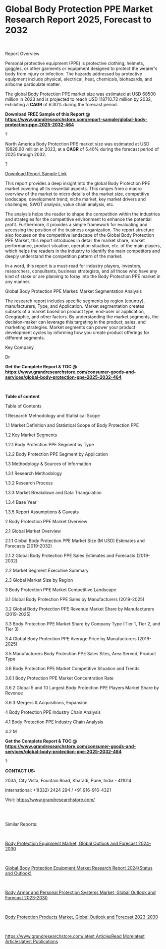 <h1>Global Body Protection PPE Market Research Report 2025, Forecast to 2032</h1><br/><p>Report Overview</p>
 
 
 
 <p>Personal protective equipment (PPE) is protective clothing, helmets, goggles, or other garments or equipment designed to protect the wearer&#39;s body from injury or infection. The hazards addressed by protective equipment include physical, electrical, heat, chemicals, biohazards, and airborne particulate matter.</p>
 
 
 
 <p>The global Body Protection PPE market size was estimated at USD 68500 million in 2023 and is projected to reach USD 118710.72 million by 2032, exhibiting a <strong>CAGR</strong> of 6.30% during the forecast period.</p>
 
 
 
 <div><b>Download FREE Sample of this Report @ <a href="https://www.grandresearchstore.com/report-sample/global-body-protection-ppe-2025-2032-464">https://www.grandresearchstore.com/report-sample/global-body-protection-ppe-2025-2032-464</a></b></div>
 
 
 
 <p>? </p>
 
 
 
 <p>North America Body Protection PPE market size was estimated at USD 19828.90 million in 2023, at a <strong>CAGR</strong> of 5.40% during the forecast period of 2025 through 2032.</p>
 
 
 
 <p>? </p>
 
 
 
 <p><a href="https://www.grandresearchstore.com/mr-admin/report-sample/global-body-protection-ppe-2025-2032-464">Download Report Sample Link</a></p>
 
 
 
 <p>This report provides a deep insight into the global Body Protection PPE market covering all its essential aspects. This ranges from a macro overview of the market to micro details of the market size, competitive landscape, development trend, niche market, key market drivers and challenges, SWOT analysis, value chain analysis, etc.</p>
 
 
 
 <p>The analysis helps the reader to shape the competition within the industries and strategies for the competitive environment to enhance the potential profit. Furthermore, it provides a simple framework for evaluating and accessing the position of the business organization. The report structure also focuses on the competitive landscape of the Global Body Protection PPE Market, this report introduces in detail the market share, market performance, product situation, operation situation, etc. of the main players, which helps the readers in the industry to identify the main competitors and deeply understand the competition pattern of the market.</p>
 
 
 
 <p>In a word, this report is a must-read for industry players, investors, researchers, consultants, business strategists, and all those who have any kind of stake or are planning to foray into the Body Protection PPE market in any manner.</p>
 
 
 
 <p>Global Body Protection PPE Market: Market Segmentation Analysis</p>
 
 
 
 <p>The research report includes specific segments by region (country), manufacturers, Type, and Application. Market segmentation creates subsets of a market based on product type, end-user or application, Geographic, and other factors. By understanding the market segments, the decision-maker can leverage this targeting in the product, sales, and marketing strategies. Market segments can power your product development cycles by informing how you create product offerings for different segments.</p>
 
 
 
 <p>Key Company</p>
 
 
 
 <p>Dr</p>
 
 
 
 <div><b>Get the Complete Report & TOC @ <a href="https://www.grandresearchstore.com/consumer-goods-and-services/global-body-protection-ppe-2025-2032-464">https://www.grandresearchstore.com/consumer-goods-and-services/global-body-protection-ppe-2025-2032-464</a></b></div>
 
 
 
 <p><br />
 
 <b>Table of content</b></p>
 
 
 
 <p>Table of Contents<br />
 
 1 Research Methodology and Statistical Scope<br />
 
 1.1 Market Definition and Statistical Scope of Body Protection PPE<br />
 
 1.2 Key Market Segments<br />
 
 1.2.1 Body Protection PPE Segment by Type<br />
 
 1.2.2 Body Protection PPE Segment by Application<br />
 
 1.3 Methodology & Sources of Information<br />
 
 1.3.1 Research Methodology<br />
 
 1.3.2 Research Process<br />
 
 1.3.3 Market Breakdown and Data Triangulation<br />
 
 1.3.4 Base Year<br />
 
 1.3.5 Report Assumptions & Caveats<br />
 
 2 Body Protection PPE Market Overview<br />
 
 2.1 Global Market Overview<br />
 
 2.1.1 Global Body Protection PPE Market Size (M USD) Estimates and Forecasts (2019-2032)<br />
 
 2.1.2 Global Body Protection PPE Sales Estimates and Forecasts (2019-2032)<br />
 
 2.2 Market Segment Executive Summary<br />
 
 2.3 Global Market Size by Region<br />
 
 3 Body Protection PPE Market Competitive Landscape<br />
 
 3.1 Global Body Protection PPE Sales by Manufacturers (2019-2025)<br />
 
 3.2 Global Body Protection PPE Revenue Market Share by Manufacturers (2019-2025)<br />
 
 3.3 Body Protection PPE Market Share by Company Type (Tier 1, Tier 2, and Tier 3)<br />
 
 3.4 Global Body Protection PPE Average Price by Manufacturers (2019-2025)<br />
 
 3.5 Manufacturers Body Protection PPE Sales Sites, Area Served, Product Type<br />
 
 3.6 Body Protection PPE Market Competitive Situation and Trends<br />
 
 3.6.1 Body Protection PPE Market Concentration Rate<br />
 
 3.6.2 Global 5 and 10 Largest Body Protection PPE Players Market Share by Revenue<br />
 
 3.6.3 Mergers & Acquisitions, Expansion<br />
 
 4 Body Protection PPE Industry Chain Analysis<br />
 
 4.1 Body Protection PPE Industry Chain Analysis<br />
 
 4.2 M</p>
 
 
 
 <div><b>Get the Complete Report & TOC @ <a href="https://www.grandresearchstore.com/consumer-goods-and-services/global-body-protection-ppe-2025-2032-464">https://www.grandresearchstore.com/consumer-goods-and-services/global-body-protection-ppe-2025-2032-464</a></b></div>
 
 
 
 <p>? </p>
 
 
 
 <p><b>CONTACT US:</b><br />
 
 203A, City Vista, Fountain Road, Kharadi, Pune, India - 411014<br />
 
 International: +1(332) 2424 294 / +91 916-916-4321<br />
 
 Visit: <a href="https://www.grandresearchstore.com/">https://www.grandresearchstore.com/</a><br />
 
 <br />
 
 <br />
 
 Similar Reports:<br />
 
 <br />
 
 <a href="https://www.grandresearchstore.com/consumer-goods-and-services/global-body-protection-equipment-forecast-2024-2030-882">Body Protection Equipment Market, Global Outlook and Forecast 2024-2030</a><br />
 
 <br />
 
 <a href="https://www.grandresearchstore.com/consumer-goods-and-services/global-body-protection-equipment-2024-663">Global Body Protection Equipment Market Research Report 2024(Status and Outlook)</a><br />
 
 <br />
 
 <a href="https://www.grandresearchstore.com/consumer-goods-and-services/global-body-armor-personal-protection-systems-forecast-2023-2030-324">Body Armor and Personal Protection Systems Market, Global Outlook and Forecast 2023-2030</a><br />
 
 <br />
 
 <a href="https://www.grandresearchstore.com/consumer-goods-and-services/global-body-protection-s-forecast-2023-2030-860">Body Protection Products Market, Global Outlook and Forecast 2023-2030</a><br />
 
 <br />
 
 <a href="https://gyeongbokgung.com">https://www.grandresearchstore.com/</a><a href="https://hallyeomaritime.com">latest Articles</a><a href="https://jingwansa.com">Read More</a><a href="https://nguoiviet.jp/">latest Articles</a><a href="https://www.intelmarketresearch.com/">latest Publications</a></p>
